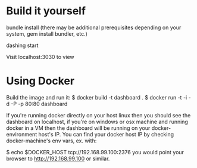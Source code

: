 # Build it yourself

bundle install (there may be additional prerequisites depending on your system,  gem install bundler, etc.)

dashing start

Visit localhost:3030 to view

# Using Docker

Build the image and run it:
$ docker build -t dashboard .
$ docker run -t -i -d -P -p 80:80 dashboard

If you're running docker directly on your host linux then you should see the dashboard on localhost, if you're on windows or osx machine and running docker in a VM then the dashboard will be running on your docker-environment host's IP. You can find your docker host IP by checking docker-machine's env vars, ex. with:

$ echo $DOCKER_HOST
tcp://192.168.99.100:2376
you would point your browser to http://192.168.99.100 or similar.
